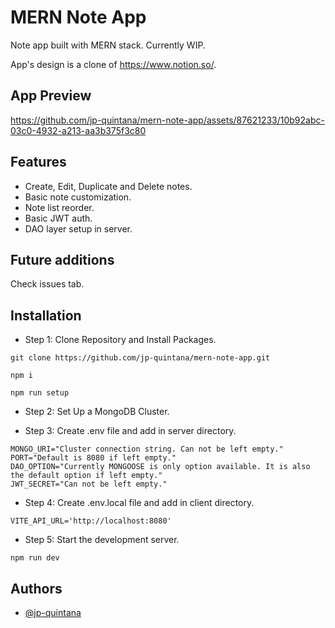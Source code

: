 # MERN Note App

Note app built with MERN stack. Currently WIP.

App's design is a clone of https://www.notion.so/.

## App Preview

https://github.com/jp-quintana/mern-note-app/assets/87621233/10b92abc-03c0-4932-a213-aa3b375f3c80

## Features

- Create, Edit, Duplicate and Delete notes.
- Basic note customization.
- Note list reorder.
- Basic JWT auth.
- DAO layer setup in server.

## Future additions

Check issues tab.

## Installation

- Step 1: Clone Repository and Install Packages.

```
git clone https://github.com/jp-quintana/mern-note-app.git

npm i

npm run setup

```

- Step 2: Set Up a MongoDB Cluster.

- Step 3: Create .env file and add in server directory.

```
MONGO_URI="Cluster connection string. Can not be left empty."
PORT="Default is 8080 if left empty."
DAO_OPTION="Currently MONGOOSE is only option available. It is also the default option if left empty."
JWT_SECRET="Can not be left empty."
```

- Step 4: Create .env.local file and add in client directory.

```
VITE_API_URL='http://localhost:8080'
```

- Step 5: Start the development server.

```
npm run dev
```

## Authors

- [@jp-quintana](https://github.com/jp-quintana)
